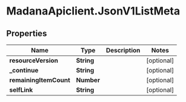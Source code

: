 # MadanaApiclient.JsonV1ListMeta

## Properties

Name | Type | Description | Notes
------------ | ------------- | ------------- | -------------
**resourceVersion** | **String** |  | [optional] 
**_continue** | **String** |  | [optional] 
**remainingItemCount** | **Number** |  | [optional] 
**selfLink** | **String** |  | [optional] 


